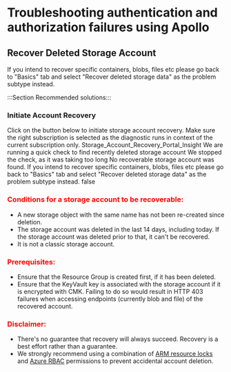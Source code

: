 <properties
pageTitle="Recover deleted Storage Account Account"
description="Recover deleted Storage Account Apollo Solutions"
ms.author="annayak"
displayOrder=""
articleId="e9b9f540-5337-43b1-9b8f-3a7460f4c2bb"
selfHelpType="Apollo"
supportTopicIds="5bea99a4-5ba9-8f06-ebb9-00ac608021d2,3ba0cdba-5c03-22bf-e777-7f1cc711153c,fa13d9a7-464b-667e-8eb7-1bd0c450476c,d4ac1605-dd7d-12be-317b-6a7210155d52"
productPesIds="15629,16459,16460,16598,16462,16461"
cloudEnvironments="public"
ownershipId="StorageMediaEdge_XStore"
/>

# Troubleshooting authentication and authorization failures using Apollo

## Recover Deleted Storage Account

If you intend to recover specific containers, blobs, files etc please go back to "Basics" tab and select "Recover deleted storage data" as the problem subtype instead.

:::Section Recommended solutions:::

### Initiate Account Recovery
Click on the button below to initiate storage account recovery. Make sure the right subscription is selected as the diagnostic runs in context of the current subscription only.
<Insight>
<symptomId>Storage_Account_Recovery_Portal_Insight</symptomId>
<executionText>We are running a quick check to find recently deleted storage account</executionText>
<timeoutText>We stopped the check, as it was taking too long</timeoutText>
<noResultText>No recoverable storage account was found. If you intend to recover specific containers, blobs, files etc please go back to "Basics" tab and select "Recover deleted storage data" as the problem subtype instead.</noResultText>
<additionalInputsReq>false</additionalInputsReq>
</Insight>

### <span style="color:red">**Conditions for a storage account to be recoverable:**

- A new storage object with the same name has not been re-created since deletion.
- The storage account was deleted in the last 14 days, including today. If the storage account was deleted prior to that, it can't be recovered.
- It is not a classic storage account.

### <span style="color:red">**Prerequisites:**

- Ensure that the Resource Group is created first, if it has been deleted.
- Ensure that the KeyVault key is associated with the storage account if it is encrypted with CMK. Failing to do so would result in HTTP 403 failures when accessing endpoints (currently blob and file) of the recovered account.

### <span style="color:red">**Disclaimer:**

- There's no guarantee that recovery will always succeed. Recovery is a best effort rather than a guarantee.
- We strongly recommend using a combination of [ARM resource locks](https://docs.microsoft.com/azure/azure-resource-manager/management/lock-resources) and [Azure RBAC](https://docs.microsoft.com/azure/role-based-access-control/overview) permissions to prevent accidental account deletion.